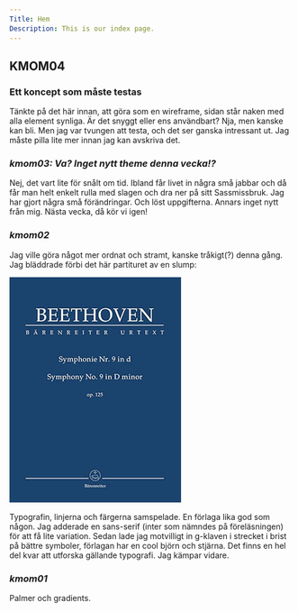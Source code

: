 ```yaml
---
Title: Hem
Description: This is our index page.
---
```


## KMOM04
### Ett koncept som måste testas
Tänkte på det här innan, att göra som en wireframe, sidan står naken med alla element synliga. Är det snyggt eller ens användbart? Nja, men kanske kan bli. Men jag var tvungen att testa, och det ser ganska intressant ut. Jag måste pilla lite mer innan jag kan avskriva det.

### _kmom03: Va? Inget nytt theme denna vecka!?_

Nej, det vart lite för snålt om tid. Ibland får livet in några små jabbar och då får man helt enkelt rulla med slagen och dra ner på sitt Sassmissbruk. Jag har gjort några små förändringar. Och löst uppgifterna. Annars inget nytt från mig.
Nästa vecka, då kör vi igen!

### _kmom02_

Jag ville göra något mer ordnat och stramt, kanske tråkigt(?) denna gång.
Jag bläddrade förbi det här partituret av en slump:
<!--  renders images in p-tags. not cool! -->

![Ett partitur för Beethovens 9a](assets/img/partitur.png "Partitur")

Typografin, linjerna och färgerna samspelade. En förlaga lika god som någon.
Jag adderade en sans-serif (inter som nämndes på föreläsningen) för att få lite variation.
Sedan lade jag motvilligt in g-klaven i strecket i brist på bättre symboler, förlagan har en cool björn och stjärna.
Det finns en hel del kvar att utforska gällande typografi. Jag kämpar vidare.

### _kmom01_
Palmer och gradients.
